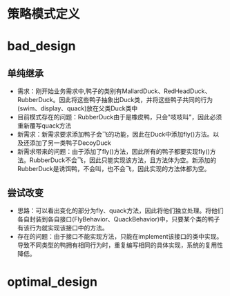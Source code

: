 # 策略模式定义

# bad_design
  ## 单纯继承
   * 需求：刚开始业务需求中,鸭子的类别有MallardDuck、RedHeadDuck、RubberDuck。因此将这些鸭子抽象出Duck类，并将这些鸭子共同的行为(swim、display、quack)放在父类Duck类中  
   * 目前模式存在的问题：RubberDuck由于是橡皮鸭，只会"吱吱叫"，因此必须重新覆写quack方法
   * 新需求：新需求要求添加鸭子会飞的功能，因此在Duck中添加fly()方法。以及还添加了另一类鸭子DecoyDuck
   * 新需求带来的问题：由于添加了fly()方法，因此所有的鸭子都要实现fly()方法。RubberDuck不会飞，因此只能实现该方法，且方法体为空。新添加的RubberDuck是诱饵鸭，不会叫，也不会飞，因此实现的方法体都为空。
  ## 尝试改变
   * 思路：可以看出变化的部分为fly、quack方法，因此将他们独立处理。将他们各自封装到各自接口(FlyBehavior、QuackBehavior)中，只要某个类的鸭子有该行为就实现该接口中的方法。
   * 存在的问题：由于接口不能实现方法，只能在implement该接口的类中实现。导致不同类型的鸭拥有相同行为时，重复编写相同的具体实现，系统的复用性降低。
# optimal_design
